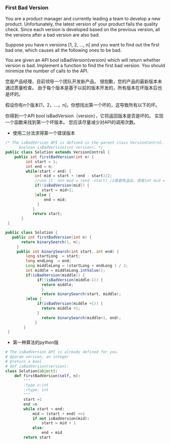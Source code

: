 ### First Bad Version
You are a product manager and currently leading a team to develop a new product. Unfortunately, the latest version of your product fails the quality check. Since each version is developed based on the previous version, all the versions after a bad version are also bad.

Suppose you have n versions [1, 2, ..., n] and you want to find out the first bad one, which causes all the following ones to be bad.

You are given an API bool isBadVersion(version) which will return whether version is bad. Implement a function to find the first bad version. You should minimize the number of calls to the API.

您是产品经理，目前领导一个团队开发新产品。 很抱歉，您的产品的最新版本未通过质量检查。 由于每个版本是基于以前的版本开发的，所有版本在坏版本后也是坏的。

假设你有n个版本[1，2，...，n]，你想找出第一个坏的，这导致所有以下的坏。

你得到一个API bool isBadVersion（version），它将返回版本是否是坏的。 实现一个函数来找到第一个坏版本。 您应该尽量减少对API的调用次数。

* 使用二分法求得第一个错误版本

``` java
/* The isBadVersion API is defined in the parent class VersionControl.
      boolean isBadVersion(int version); */
public class Solution extends VersionControl {
    public int firstBadVersion(int n) {
         int start = 1;
         int end = n;
         while(start < end) {
             int mid = start + (end - start)/2; 
             //use it  not mid = (end -start) /2是避免溢出，或者int mid = (end +start) >>>1; 使用无符号移
             if(!isBadVersion(mid)) {
                start = mid+1;
             }else {
                 end = mid;
              }
            }
            return start;
       }
 }
``` 

``` java
public class Solution {
   public int firstBadVersion(int n) {
       return binarySearch(1, n);
     }
     public int binarySearch(int start, int end) {
         long startLong  = start;
         long endLong  = end;
         Long middleLong = (startLong + endLong ) / 2;
         int middle = middleLong.intValue();
         if(isBadVersion(middle)) {
              if(!isBadVersion(middle-1)) {
                return middle;
                }
                return binarySearch(start, middle);
         }else {
              if(isBadVersion(middle +1)) {
                return middle +1;
              }
                return binarySearch(middle+1, end);
             }
        }
 }
```
* 第一种算法的python版
``` python
# The isBadVersion API is already defined for you.
# @param version, an integer
# @return a bool
# def isBadVersion(version):
class Solution(object):
    def firstBadVersion(self, n):
        """
        :type n:int
        :rtype: int
        """
        start =1
        end =n
        while start < end:
            mid = (start + end) >>1
            if not isBadVersion(mid):
                start = mid + 1
            else:
                end = mid
        return start    
```